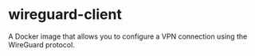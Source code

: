 # wireguard-client
A Docker image that allows you to configure a VPN connection using the WireGuard protocol.
